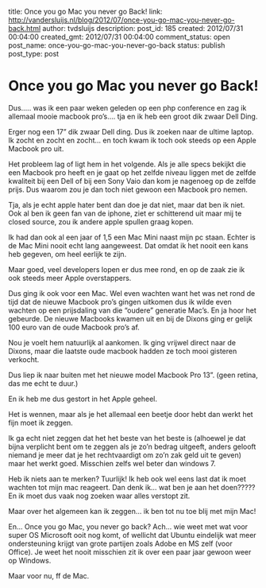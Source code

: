 title: Once you go Mac you never go Back!
link: http://vandersluijs.nl/blog/2012/07/once-you-go-mac-you-never-go-back.html
author: tvdsluijs
description: 
post_id: 185
created: 2012/07/31 00:04:00
created_gmt: 2012/07/31 00:04:00
comment_status: open
post_name: once-you-go-mac-you-never-go-back
status: publish
post_type: post

# Once you go Mac you never go Back!

Dus….. was ik een paar weken geleden op een php conference en zag ik allemaal mooie macbook pro’s…. tja en ik heb een groot dik zwaar Dell Ding.  
  
Erger nog een 17” dik zwaar Dell ding. Dus ik zoeken naar de ultime laptop. Ik zocht en zocht en zocht… en toch kwam ik toch ook steeds op een Apple Macbook pro uit.  
  
Het probleem lag of ligt hem in het volgende. Als je alle specs bekijkt die een Macbook pro heeft en je gaat op het zelfde niveau liggen met de zelfde kwaliteit bij een Dell of bij een Sony Vaio dan kom je nagenoeg op de zelfde prijs. Dus waarom zou je dan toch niet gewoon een Macbook pro nemen.  
  
Tja, als je echt apple hater bent dan doe je dat niet, maar dat ben ik niet. Ook al ben ik geen fan van de iphone, ziet er schitterend uit maar mij te closed source, zou ik andere apple spullen graag kopen.  
  
Ik had dan ook al een jaar of 1,5 een Mac Mini naast mijn pc staan. Echter is de Mac Mini nooit echt lang aangeweest. Dat omdat ik het nooit een kans heb gegeven, om heel eerlijk te zijn.  
  
Maar goed, veel developers lopen er dus mee rond, en op de zaak zie ik ook steeds meer Apple overstappers.  
  
Dus ging ik ook voor een Mac. Wel even wachten want het was net rond de tijd dat de nieuwe Macbook pro’s gingen uitkomen dus ik wilde even wachten op een prijsdaling van die “oudere” generatie Mac’s. En ja hoor het gebeurde. De nieuwe Macbooks kwamen uit en bij de Dixons ging er gelijk 100 euro van de oude Macbook pro’s af.  
  
Nou je voelt hem natuurlijk al aankomen. Ik ging vrijwel direct naar de Dixons, maar die laatste oude macbook hadden ze toch mooi gisteren verkocht.  
  
Dus liep ik naar buiten met het nieuwe model Macbook Pro 13”. (geen retina, das me echt te duur.)  
  
En ik heb me dus gestort in het Apple geheel.  
  
Het is wennen, maar als je het allemaal een beetje door hebt dan werkt het fijn moet ik zeggen.  
  
Ik ga echt niet zeggen dat het het beste van het beste is (alhoewel je dat bijna verplicht bent om te zeggen als je zo’n bedrag uitgeeft, anders gelooft niemand je meer dat je het rechtvaardigt om zo’n zak geld uit te geven) maar het werkt goed. Misschien zelfs wel beter dan windows 7.  
  
Heb ik niets aan te merken? Tuurlijk! Ik heb ook wel eens last dat ik moet wachten tot mijn mac reageert. Dan denk ik… wat ben je aan het doen????? En ik moet dus vaak nog zoeken waar alles verstopt zit.  
  
Maar over het algemeen kan ik zeggen… ik ben tot nu toe blij met mijn Mac!  
  
En… Once you go Mac, you never go back? Ach… wie weet met wat voor super OS Microsoft ooit nog komt, of wellicht dat Ubuntu eindelijk wat meer ondersteuning krijgt van grote partijen zoals Adobe en MS zelf (voor Office). Je weet het nooit misschien zit ik over een paar jaar gewoon weer op Windows.  
  
Maar voor nu, ff de Mac.